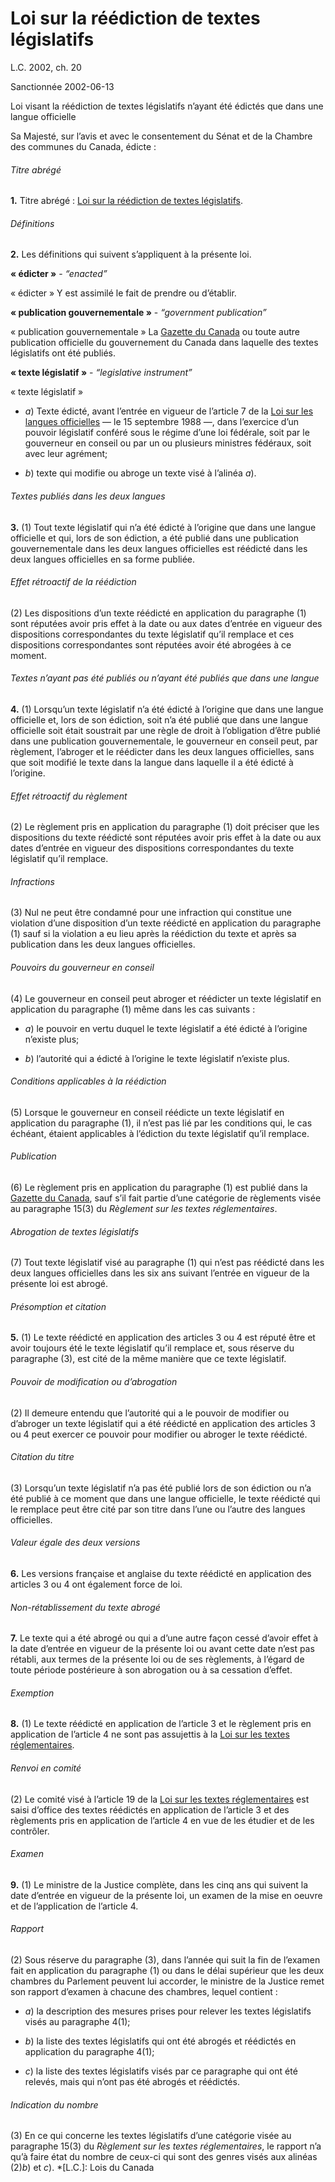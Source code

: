 # Loi sur la réédiction de textes législatifs

L.C. 2002, ch. 20

Sanctionnée 2002-06-13

Loi visant la réédiction de textes législatifs n’ayant été édictés que dans une langue officielle

Sa Majesté, sur l’avis et avec le consentement du Sénat et de la Chambre des communes du Canada, édicte :

###### Titre abrégé

**1.** Titre abrégé : [Loi sur la réédiction de textes législatifs](/canada/fra/lois/L/L-7.5.md).

###### Définitions

**2.** Les définitions qui suivent s’appliquent à la présente loi.

**« édicter »** - _“enacted”_

    

« édicter » Y est assimilé le fait de prendre ou d’établir.

**« publication gouvernementale »** - _“government publication”_

    

« publication gouvernementale » La [Gazette du Canada](http://www.gazette.gc.ca/) ou toute autre publication officielle du gouvernement du Canada dans laquelle des textes législatifs ont été publiés.

**« texte législatif »** - _“legislative instrument”_

    

« texte législatif »

  * _a_) Texte édicté, avant l’entrée en vigueur de l’article 7 de la [Loi sur les langues officielles](/canada/fra/lois/O/O-3.01.md) — le 15 septembre 1988 —, dans l’exercice d’un pouvoir législatif conféré sous le régime d’une loi fédérale, soit par le gouverneur en conseil ou par un ou plusieurs ministres fédéraux, soit avec leur agrément;

  * _b_) texte qui modifie ou abroge un texte visé à l’alinéa _a_).

###### Textes publiés dans les deux langues

**3.** (1) Tout texte législatif qui n’a été édicté à l’origine que dans une langue officielle et qui, lors de son édiction, a été publié dans une publication gouvernementale dans les deux langues officielles est réédicté dans les deux langues officielles en sa forme publiée.

###### Effet rétroactif de la réédiction

(2) Les dispositions d’un texte réédicté en application du paragraphe (1) sont réputées avoir pris effet à la date ou aux dates d’entrée en vigueur des dispositions correspondantes du texte législatif qu’il remplace et ces dispositions correspondantes sont réputées avoir été abrogées à ce moment.

###### Textes n’ayant pas été publiés ou n’ayant été publiés que dans une langue

**4.** (1) Lorsqu’un texte législatif n’a été édicté à l’origine que dans une langue officielle et, lors de son édiction, soit n’a été publié que dans une langue officielle soit était soustrait par une règle de droit à l’obligation d’être publié dans une publication gouvernementale, le gouverneur en conseil peut, par règlement, l’abroger et le réédicter dans les deux langues officielles, sans que soit modifié le texte dans la langue dans laquelle il a été édicté à l’origine.

###### Effet rétroactif du règlement

(2) Le règlement pris en application du paragraphe (1) doit préciser que les dispositions du texte réédicté sont réputées avoir pris effet à la date ou aux dates d’entrée en vigueur des dispositions correspondantes du texte législatif qu’il remplace.

###### Infractions

(3) Nul ne peut être condamné pour une infraction qui constitue une violation d’une disposition d’un texte réédicté en application du paragraphe (1) sauf si la violation a eu lieu après la réédiction du texte et après sa publication dans les deux langues officielles.

###### Pouvoirs du gouverneur en conseil

(4) Le gouverneur en conseil peut abroger et réédicter un texte législatif en application du paragraphe (1) même dans les cas suivants :

  * _a_) le pouvoir en vertu duquel le texte législatif a été édicté à l’origine n’existe plus;

  * _b_) l’autorité qui a édicté à l’origine le texte législatif n’existe plus.

###### Conditions applicables à la réédiction

(5) Lorsque le gouverneur en conseil réédicte un texte législatif en application du paragraphe (1), il n’est pas lié par les conditions qui, le cas échéant, étaient applicables à l’édiction du texte législatif qu’il remplace.

###### Publication

(6) Le règlement pris en application du paragraphe (1) est publié dans la [Gazette du Canada](http://www.gazette.gc.ca/), sauf s’il fait partie d’une catégorie de règlements visée au paragraphe 15(3) du _Règlement sur les textes réglementaires_.

###### Abrogation de textes législatifs

(7) Tout texte législatif visé au paragraphe (1) qui n’est pas réédicté dans les deux langues officielles dans les six ans suivant l’entrée en vigueur de la présente loi est abrogé.

###### Présomption et citation

**5.** (1) Le texte réédicté en application des articles 3 ou 4 est réputé être et avoir toujours été le texte législatif qu’il remplace et, sous réserve du paragraphe (3), est cité de la même manière que ce texte législatif.

###### Pouvoir de modification ou d’abrogation

(2) Il demeure entendu que l’autorité qui a le pouvoir de modifier ou d’abroger un texte législatif qui a été réédicté en application des articles 3 ou 4 peut exercer ce pouvoir pour modifier ou abroger le texte réédicté.

###### Citation du titre

(3) Lorsqu’un texte législatif n’a pas été publié lors de son édiction ou n’a été publié à ce moment que dans une langue officielle, le texte réédicté qui le remplace peut être cité par son titre dans l’une ou l’autre des langues officielles.

###### Valeur égale des deux versions

**6.** Les versions française et anglaise du texte réédicté en application des articles 3 ou 4 ont également force de loi.

###### Non-rétablissement du texte abrogé

**7.** Le texte qui a été abrogé ou qui a d’une autre façon cessé d’avoir effet à la date d’entrée en vigueur de la présente loi ou avant cette date n’est pas rétabli, aux termes de la présente loi ou de ses règlements, à l’égard de toute période postérieure à son abrogation ou à sa cessation d’effet.

###### Exemption

**8.** (1) Le texte réédicté en application de l’article 3 et le règlement pris en application de l’article 4 ne sont pas assujettis à la [Loi sur les textes réglementaires](/canada/fra/lois/S/S-22.md).

###### Renvoi en comité

(2) Le comité visé à l’article 19 de la [Loi sur les textes réglementaires](/canada/fra/lois/S/S-22.md) est saisi d’office des textes réédictés en application de l’article 3 et des règlements pris en application de l’article 4 en vue de les étudier et de les contrôler.

###### Examen

**9.** (1) Le ministre de la Justice complète, dans les cinq ans qui suivent la date d’entrée en vigueur de la présente loi, un examen de la mise en oeuvre et de l’application de l’article 4.

###### Rapport

(2) Sous réserve du paragraphe (3), dans l’année qui suit la fin de l’examen fait en application du paragraphe (1) ou dans le délai supérieur que les deux chambres du Parlement peuvent lui accorder, le ministre de la Justice remet son rapport d’examen à chacune des chambres, lequel contient :

  * _a_) la description des mesures prises pour relever les textes législatifs visés au paragraphe 4(1);

  * _b_) la liste des textes législatifs qui ont été abrogés et réédictés en application du paragraphe 4(1);

  * _c_) la liste des textes législatifs visés par ce paragraphe qui ont été relevés, mais qui n’ont pas été abrogés et réédictés.

###### Indication du nombre

(3) En ce qui concerne les textes législatifs d’une catégorie visée au paragraphe 15(3) du _Règlement sur les textes réglementaires_, le rapport n’a qu’à faire état du nombre de ceux-ci qui sont des genres visés aux alinéas (2)_b_) et _c_).
  *[L.C.]: Lois du Canada
